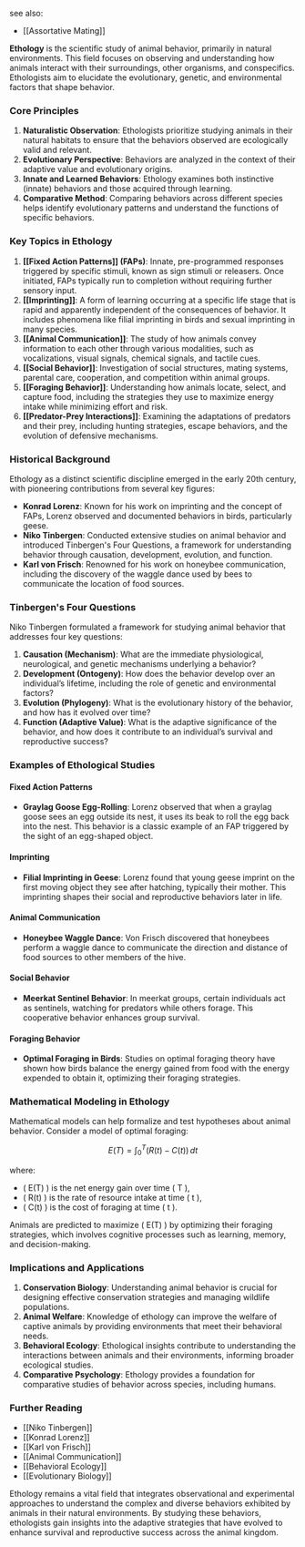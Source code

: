 see also:
- [[Assortative Mating]]

**Ethology** is the scientific study of animal behavior, primarily in natural environments. This field focuses on observing and understanding how animals interact with their surroundings, other organisms, and conspecifics. Ethologists aim to elucidate the evolutionary, genetic, and environmental factors that shape behavior.

### Core Principles

1. **Naturalistic Observation**: Ethologists prioritize studying animals in their natural habitats to ensure that the behaviors observed are ecologically valid and relevant.
2. **Evolutionary Perspective**: Behaviors are analyzed in the context of their adaptive value and evolutionary origins.
3. **Innate and Learned Behaviors**: Ethology examines both instinctive (innate) behaviors and those acquired through learning.
4. **Comparative Method**: Comparing behaviors across different species helps identify evolutionary patterns and understand the functions of specific behaviors.

### Key Topics in Ethology

1. **[[Fixed Action Patterns]] (FAPs)**: Innate, pre-programmed responses triggered by specific stimuli, known as sign stimuli or releasers. Once initiated, FAPs typically run to completion without requiring further sensory input.
2. **[[Imprinting]]**: A form of learning occurring at a specific life stage that is rapid and apparently independent of the consequences of behavior. It includes phenomena like filial imprinting in birds and sexual imprinting in many species.
3. **[[Animal Communication]]**: The study of how animals convey information to each other through various modalities, such as vocalizations, visual signals, chemical signals, and tactile cues.
4. **[[Social Behavior]]**: Investigation of social structures, mating systems, parental care, cooperation, and competition within animal groups.
5. **[[Foraging Behavior]]**: Understanding how animals locate, select, and capture food, including the strategies they use to maximize energy intake while minimizing effort and risk.
6. **[[Predator-Prey Interactions]]**: Examining the adaptations of predators and their prey, including hunting strategies, escape behaviors, and the evolution of defensive mechanisms.

### Historical Background

Ethology as a distinct scientific discipline emerged in the early 20th century, with pioneering contributions from several key figures:

- **Konrad Lorenz**: Known for his work on imprinting and the concept of FAPs, Lorenz observed and documented behaviors in birds, particularly geese.
- **Niko Tinbergen**: Conducted extensive studies on animal behavior and introduced Tinbergen's Four Questions, a framework for understanding behavior through causation, development, evolution, and function.
- **Karl von Frisch**: Renowned for his work on honeybee communication, including the discovery of the waggle dance used by bees to communicate the location of food sources.

### Tinbergen's Four Questions

Niko Tinbergen formulated a framework for studying animal behavior that addresses four key questions:

1. **Causation (Mechanism)**: What are the immediate physiological, neurological, and genetic mechanisms underlying a behavior?
2. **Development (Ontogeny)**: How does the behavior develop over an individual’s lifetime, including the role of genetic and environmental factors?
3. **Evolution (Phylogeny)**: What is the evolutionary history of the behavior, and how has it evolved over time?
4. **Function (Adaptive Value)**: What is the adaptive significance of the behavior, and how does it contribute to an individual’s survival and reproductive success?

### Examples of Ethological Studies

#### Fixed Action Patterns

- **Graylag Goose Egg-Rolling**: Lorenz observed that when a graylag goose sees an egg outside its nest, it uses its beak to roll the egg back into the nest. This behavior is a classic example of an FAP triggered by the sight of an egg-shaped object.

#### Imprinting

- **Filial Imprinting in Geese**: Lorenz found that young geese imprint on the first moving object they see after hatching, typically their mother. This imprinting shapes their social and reproductive behaviors later in life.

#### Animal Communication

- **Honeybee Waggle Dance**: Von Frisch discovered that honeybees perform a waggle dance to communicate the direction and distance of food sources to other members of the hive.

#### Social Behavior

- **Meerkat Sentinel Behavior**: In meerkat groups, certain individuals act as sentinels, watching for predators while others forage. This cooperative behavior enhances group survival.

#### Foraging Behavior

- **Optimal Foraging in Birds**: Studies on optimal foraging theory have shown how birds balance the energy gained from food with the energy expended to obtain it, optimizing their foraging strategies.

### Mathematical Modeling in Ethology

Mathematical models can help formalize and test hypotheses about animal behavior. Consider a model of optimal foraging:

$$
E(T) = \int_0^T (R(t) - C(t)) \, dt
$$

where:
- \( E(T) \) is the net energy gain over time \( T \),
- \( R(t) \) is the rate of resource intake at time \( t \),
- \( C(t) \) is the cost of foraging at time \( t \).

Animals are predicted to maximize \( E(T) \) by optimizing their foraging strategies, which involves cognitive processes such as learning, memory, and decision-making.

### Implications and Applications

1. **Conservation Biology**: Understanding animal behavior is crucial for designing effective conservation strategies and managing wildlife populations.
2. **Animal Welfare**: Knowledge of ethology can improve the welfare of captive animals by providing environments that meet their behavioral needs.
3. **Behavioral Ecology**: Ethological insights contribute to understanding the interactions between animals and their environments, informing broader ecological studies.
4. **Comparative Psychology**: Ethology provides a foundation for comparative studies of behavior across species, including humans.

### Further Reading

- [[Niko Tinbergen]]
- [[Konrad Lorenz]]
- [[Karl von Frisch]]
- [[Animal Communication]]
- [[Behavioral Ecology]]
- [[Evolutionary Biology]]

Ethology remains a vital field that integrates observational and experimental approaches to understand the complex and diverse behaviors exhibited by animals in their natural environments. By studying these behaviors, ethologists gain insights into the adaptive strategies that have evolved to enhance survival and reproductive success across the animal kingdom.